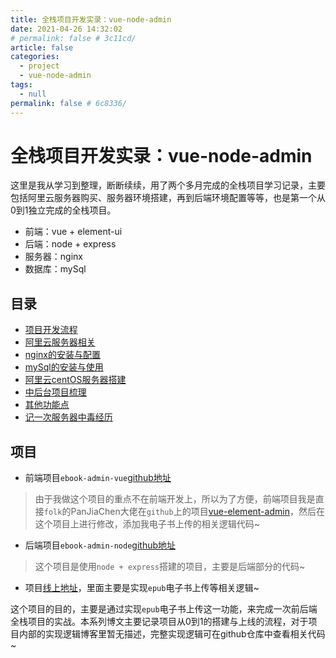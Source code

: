 ```yaml
---
title: 全栈项目开发实录：vue-node-admin
date: 2021-04-26 14:32:02
# permalink: false # 3c11cd/
article: false
categories: 
  - project
  - vue-node-admin
tags: 
  - null
permalink: false # 6c8336/
---
```

<!-- ---
navbar: false
sidebar: false
--- -->

# 全栈项目开发实录：vue-node-admin

这里是我从学习到整理，断断续续，用了两个多月完成的全栈项目学习记录，主要包括阿里云服务器购买、服务器环境搭建，再到后端环境配置等等，也是第一个从0到1独立完成的全栈项目。

- 前端：vue + element-ui
- 后端：node + express
- 服务器：nginx
- 数据库：mySql

## 目录

- [项目开发流程](./flow.html)
- [阿里云服务器相关](./aliyun-server.html)
- [nginx的安装与配置](./nginx.html)
- [mySql的安装与使用](./mysql.html)
- [阿里云centOS服务器搭建](./aliyun-centos.html)
- [中后台项目梳理](./build.html)
- [其他功能点](./points.html)
- [记一次服务器中毒经历](./reset.html)


## 项目

- 前端项目`ebook-admin-vue`[github地址](https://github.com/verneyZhou/ebook-admin-vue)
> 由于我做这个项目的重点不在前端开发上，所以为了方便，前端项目我是直接`folk`的PanJiaChen大佬在`github`上的项目[vue-element-admin](https://github.com/PanJiaChen/vue-element-admin)，然后在这个项目上进行修改，添加我电子书上传的相关逻辑代码~

- 后端项目`ebook-admin-node`[github地址](https://github.com/verneyZhou/ebook-admin-node)
> 这个项目是使用`node + express`搭建的项目，主要是后端部分的代码~

- 项目[线上地址](https://www.verneyzhou-code.cn/admin-fe/#/book/list)，里面主要是实现`epub`电子书上传等相关逻辑~

这个项目的目的，主要是通过实现`epub`电子书上传这一功能，来完成一次前后端全栈项目的实战。本系列博文主要记录项目从0到1的搭建与上线的流程，对于项目内部的实现逻辑博客里暂无描述，完整实现逻辑可在github仓库中查看相关代码~

<!-- 2021-05-13 -->